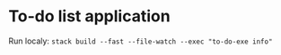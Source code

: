 # To-do list application

Run localy:
```stack build --fast --file-watch --exec "to-do-exe info" ```